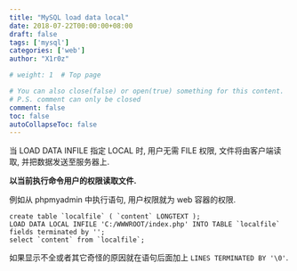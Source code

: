 ```yaml
---
title: "MySQL load data local"
date: 2018-07-22T00:00:00+08:00
draft: false
tags: ['mysql']
categories: ['web']
author: "X1r0z"

# weight: 1  # Top page

# You can also close(false) or open(true) something for this content.
# P.S. comment can only be closed
comment: false
toc: false
autoCollapseToc: false
---
```


当 LOAD DATA INFILE 指定 LOCAL 时, 用户无需 FILE 权限, 文件将由客户端读取, 并把数据发送至服务器上.

**以当前执行命令用户的权限读取文件.**

<!--more-->

例如从 phpmyadmin 中执行语句, 用户权限就为 web 容器的权限.

```
create table `localfile` ( `content` LONGTEXT );
LOAD DATA LOCAL INFILE 'C:/WWWROOT/index.php' INTO TABLE `localfile` fields terminated by '';
select `content` from `localfile`;
```

如果显示不全或者其它奇怪的原因就在语句后面加上 `LINES TERMINATED BY '\0'`.